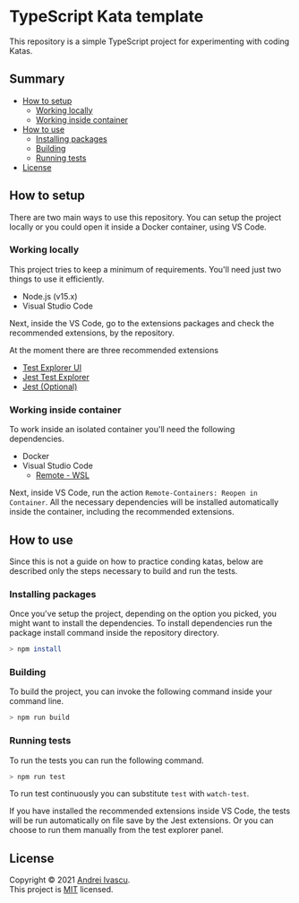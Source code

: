 # TypeScript Kata template

This repository is a simple TypeScript project for experimenting with coding Katas.

## Summary

- [How to setup](#how-to-setup)
  - [Working locally](#working-locally)
  - [Working inside container](#working-inside-container)
- [How to use](#how-to-use)
  - [Installing packages](#installing-packages)
  - [Building](#building)
  - [Running tests](#running-tests)
- [License](#license)

## How to setup

There are two main ways to use this repository. You can setup the project locally or you could open it inside a Docker container, using VS Code.

### Working locally

This project tries to keep a minimum of requirements. You'll need just two things to use it efficiently.

- Node.js (v15.x)
- Visual Studio Code

Next, inside the VS Code, go to the extensions packages and check the recommended extensions, by the repository.

At the moment there are three recommended extensions

- [Test Explorer UI](https://marketplace.visualstudio.com/items?itemName=hbenl.vscode-test-explorer)
- [Jest Test Explorer](https://marketplace.visualstudio.com/items?itemName=kavod-io.vscode-jest-test-adapter)
- [Jest (Optional)](https://marketplace.visualstudio.com/items?itemName=Orta.vscode-jest)

### Working inside container

To work inside an isolated container you'll need the following dependencies.

- Docker
- Visual Studio Code
  - [Remote - WSL](https://marketplace.visualstudio.com/items?itemName=ms-vscode-remote.remote-wsl)

Next, inside VS Code, run the action `Remote-Containers: Reopen in Container`. All the necessary dependencies will be installed automatically inside the container, including the recommended extensions.

## How to use

Since this is not a guide on how to practice conding katas, below are described only the steps necessary to build and run the tests.

### Installing packages

Once you've setup the project, depending on the option you picked, you might want to install the dependencies. To install dependencies run the package install command inside the repository directory.

```sh
> npm install
```

### Building

To build the project, you can invoke the following command inside your command line.

```sh
> npm run build
```

### Running tests

To run the tests you can run the following command.

```sh
> npm run test
```

To run test continuously you can substitute `test` with `watch-test`.

If you have installed the recommended extensions inside VS Code, the tests will be run automatically on file save by the Jest extensions. Or you can choose to run them manually from the test explorer panel.

## License

Copyright &copy; 2021 [Andrei Ivascu](https://github.com/aivascu).<br/>
This project is [MIT](https://github.com/aivascu/ts-kata/blob/master/LICENSE) licensed.
